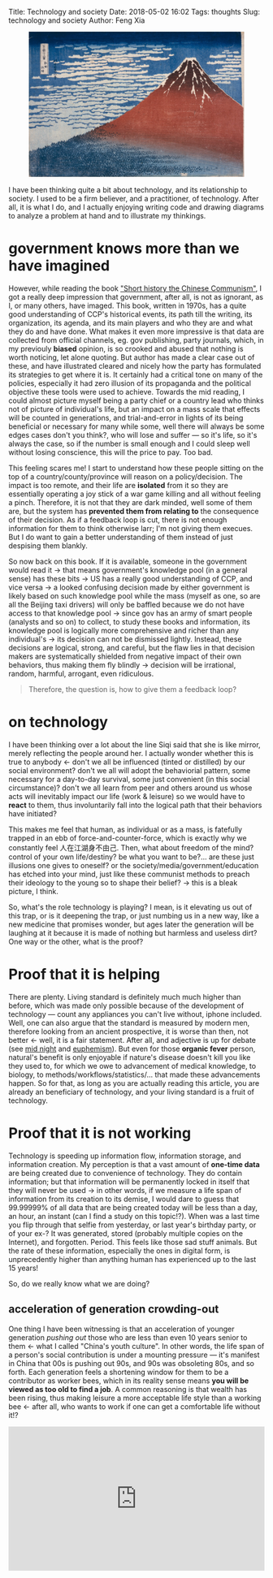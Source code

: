 Title: Technology and society
Date: 2018-05-02 16:02
Tags: thoughts
Slug: technology and society
Author: Feng Xia

<figure class="col s12">
  <img src="/images/fuji.jpg"/>
</figure>


I have been thinking quite a bit about technology, and its
relationship to society. I used to be a firm believer, and a
practitioner, of technology. After all, it is what I do, and I
actually enjoying writing code and drawing diagrams to analyze a
problem at hand and to illustrate my thinkings.

# government knows more than we have imagined

However, while reading the book ["Short history the Chinese
Communism"][4], I got a really deep impression that government, after
all, is not as ignorant, as I, or many others, have imaged. This book,
written in 1970s, has a quite good understanding of CCP's historical
events, its path till the writing, its organization, its agenda, and
its main players and who they are and what they do and have done. What
makes it even more impressive is that data are collected from official
channels, eg. gov publishing, party journals, which, in my previouly
__biased__ opinion, is so crooked and abused that nothing is worth
noticing, let alone quoting. But author has made a clear case out of
these, and have illustrated cleared and nicely how the party has
formulated its strategies to get where it is. It certainly had a
critical tone on many of the policies, especially it had zero illusion
of its propaganda and the political objective these tools were used to
achieve. Towards the mid reading, I could almost picture myself being
a party chief or a country lead who thinks not of picture of
individual's life, but an impact on a mass scale that effects will be
counted in generations, and trial-and-error in lights of its being
beneficial or necessary for many while some, well there will always be
some edges cases don't you think?, who will lose and suffer &mdash; so
it's life, so it's always the case, so if the number is small enough
and I could sleep well without losing conscience, this will the price
to pay. Too bad.

[4]: https://www.amazon.com/Short-History-Chinese-Communism-Franklin/dp/0138094187/ref=sr_1_1?ie=UTF8&qid=1525356168&sr=8-1&keywords=short+history+of+the+chinese+communism

This feeling scares me! I start to understand how these people sitting
on the top of a country/county/province will reason on a
policy/decision. The impact is too remote, and their life are
**isolated** from it so they are essentially operating a joy stick of
a war game killing and all without feeling a pinch. Therefore, it is
not that they are dark minded, well some of them are, but the system
has **prevented them from relating to** the consequence of their
decision. As if a feedback loop is cut, there is not enough
information for them to think otherwise larr; I'm not giving them
execues. But I do want to gain a better understanding of them instead
of just despising them blankly.

So now back on this book. If it is available, someone in the
government would read it &rarr; that means government's knowledge pool
(in a general sense) has these bits &rarr; US has a really good
understanding of CCP, and vice versa &rarr; a looked confusing
decision made by either government is likely based on such knowledge
pool while the mass (myself as one, so are all the Beijing taxi
drivers) will only be baffled because we do not have access to that
knowledge pool &rarr; since gov has an army of smart people (analysts
and so on) to collect, to study these books and information, its
knowledge pool is logically more comprehensive and richer than any
individual's &rarr; its decision can not be dismissed
lightly. Instead, these decisions are logical, strong, and careful,
but the flaw lies in that decision makers are systematically shielded
from negative impact of their own behaviors, thus making them fly
blindly &rarr; decision will be irrational, random, harmful, arrogant,
even ridiculous.

> Therefore, the question is, how to give them a feedback loop?

# on technology

I have been thinking over a lot about the line Siqi said that she is
like mirror, merely reflecting the people around her. I actually
wonder whether this is true to anybody &larr; don't we all be
influenced (tinted or distilled) by our social environment?  don't we
all will adopt the behaviorial pattern, some necessary for a
day-to-day survival, some just convenient (in this social
circumstance)? don't we all learn from peer and others around us whose
acts will inevitably impact our life (work & leisure) so we would have
to **react** to them, thus involuntarily fall into the logical path
that their behaviors have initiated?

This makes me feel that human, as individual or as a mass, is
fatefully trapped in an ebb of force-and-counter-force, which is
exactly why we constantly feel 人在江湖身不由己. Then, what about
freedom of the mind? control of your own life/destiny? be what you
want to be?... are these just illusions one gives to oneself? or the
society/media/government/education has etched into your mind, just
like these communist methods to preach their ideology to the young so
to shape their belief? &rarr; this is a bleak picture, I think.

So, what's the role technology is playing? I mean, is it elevating us
out of this trap, or is it deepening the trap, or just numbing us in a
new way, like a new medicine that promises wonder, but ages later the
generation will be laughing at it because it is made of nothing but
harmless and useless dirt? One way or the other, what is the proof?

# Proof that it is helping

There are plenty. Living standard is definitely much much higher than
before, which was made only possible because of the development of
technology &mdash; count any appliances you can't live without, iphone
included. Well, one can also argue that the standard is measured by
modern men, therefore looking from an ancient prospective, it is worse
than then, not better &larr; well, it is a fair statement. After all,
and adjective is up for debate (see [mid night][1] and
[euphemism][2]). But even for those **organic fever** person,
natural's benefit is only enjoyable if nature's disease doesn't kill
you like they used to, for which we owe to advancement of medical
knowledge, to biology, to methods/workflows/statistics/... that made
these advancements happen. So for that, as long as you are actually
reading this article, you are already an beneficiary of technology,
and your living standard is a fruit of technology.

[1]: {filename}/thoughts/mid%20night.md
[2]: {filename}/thoughts/euphemism.md

# Proof that it is not working

Technology is speeding up information flow, information storage, and
information creation. My perception is that a vast amount of **one-time
data** are being created due to convenience of technology. They do
contain information; but that information will be permanently locked
in itself that they will never be used &rarr; in other words, if we
measure a life span of information from its creation to its demise, I
would dare to guess that 99.99999% of all data that are being created
today will be less than a day, an hour, an instant (can I find a study on
this topic!?). When was a last time you flip through that selfie from
yesterday, or last year's birthday party, or of your ex-? It was
generated, stored (probably multiple copies on the Internet), and
forgotten. Period. This feels like those sad stuff animals. But the
rate of these information, especially the ones in digital form, is
unprecedently higher than anything human has experienced up to the
last 15 years!

So, do we really know what we are doing?

## acceleration of generation crowding-out

One thing I have been witnessing is that an acceleration of younger
generation _pushing out_ those who are less than even 10 years senior
to them &larr; what I called "China's youth culture".  In other words,
the life span of a person's social contribution is under a mounting
pressure &mdash; it's manifest in China that 00s is pushing out 90s,
and 90s was obsoleting 80s, and so forth. Each generation feels a
shortening window for them to be a contributor as worker bees, which
in its reality sense means **you will be viewed as too old to find a
job**. A common reasoning is that wealth has been rising, thus making
leisure a more acceptable life style than a working bee &larr; after
all, who wants to work if one can get a comfortable life without it!?

<div class="center-block" style="max-width:854px">
  <div style="position:relative;height:0;padding-bottom:56.25%">
    <iframe src="https://embed.ted.com/talks/jared_diamond_how_societies_can_grow_old_better"
            width="854" height="480"
            style="position:absolute;left:0;top:0;width:100%;height:100%"
            frameborder="0"
            scrolling="no" allowfullscreen>
      
    </iframe>
  </div>
</div>

But the ["Grow old better"][3] by Jared Diamond has another point
&mdash; the Internet is now a repository of human knowledge. It
enables the young with access to information that were previously
unattainable unless you were privileged (priest) and old enough
(elders in a tribe).  Btw, they also operate those devices much better
than older generations. Therefore, they should legitimately feel
**empowered** and on par with senior peers. The competitive advantage
of an older generation lies in their **experience** &larr; gained by
internalizing these information and by practicing them (and failed
more times over time). But then, how many in that generation holds up
to that!? Few. Most people are not only lazy thinker, but lazy
practitioner &rarr; they hear, but hearing is not
listening. Therefore, new crops in their 20s are not only equipped
with the same information, but are hungrier (socially), cheaper
(financially), healthier, and can be over-worked without breaking down
or revolution. 


[3]: https://www.youtube.com/watch?v=yPGwA7t6bpI

As a captalist, whom would you pick?

## can information lead to democracy?

Another hope of technology is that information transparency brings
accountability, thus leaning towards democracy. It can be said that
Arab Spring and many others were exactly that. But then, there is the
GFW which we can conveniently blame for its backwardness.

But how about many poor/developing countries/continent whose
population has access to Youtube, but remained to be war plagued,
struggling with basic human needs!? Cambodia doesn't ban Youtube.  But
even those who own a phone are busy making ends meet, and thoughts of
self-education via these only resources have to be secondary at
best. 

And among rich countries, information is not too little, but too much.
Many of them are manufactured, manipulated, false, are skewing mass
opinion under the cover of data analysis, AI, or simply,
technology. If wealth of information is causal to a _good_ society,
then it is not showing its effect. Facebook falls into a fiasco of
Cambridge Analytics. Is it really wrong to piece together a _social
profile_ of a voter in technology so to influence his/her vote? After
all, didn't users give Facebook those data at the first place? and to
ask them draw a line within which their data CAN be used, are they
capable to describe, explain, let alone enforce!?

I used to think there is an arm race between computer technology
(cloud computing comes to mind) and evils like the GFW. I know for
sure technology side will win. But I was also thinking a free
information flow is good for everybody, and will bring enlightenment,
reasoning, you know, all the good stuff. But I am becoming more and
more pessimistic about this view now. 

The goal can be achieved:

1. Access to information.
2. Information is factual.
3. Reader will read this information.
4. S/he will internalize it (understands its meaning/intention).
5. S/he can learn from it.

... the more I'm writing down this list, the more I feel there is no
hope. The condition chain will break down as early as #2!

I don't know. Technology is the best thing we know so far. It's not a
wonder pill, not even a happy pill. It's a method better than
none. Maybe just focus on getting #1 done, and let human carry his own
fate from that point on.

God bless us all.



